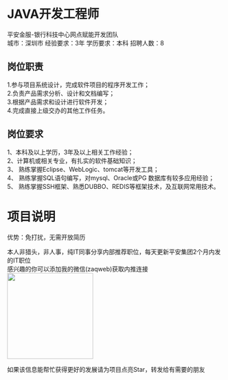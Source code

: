 # JAVA开发工程师
平安金服-银行科技中心网点赋能开发团队  
城市：深圳市 经验要求：3年 学历要求：本科  招聘人数：8

## 岗位职责
1.参与项目系统设计，完成软件项目的程序开发工作；   
2.负责产品需求分析、设计和文档编写；   
3.根据产品需求和设计进行软件开发；   
4.完成直接上级交办的其他工作任务。

## 岗位要求
1、本科及以上学历，3年及以上相关工作经验；   
2、计算机或相关专业，有扎实的软件基础知识；   
3、 熟练掌握Eclipse、WebLogic、tomcat等开发工具；   
4、 熟练掌握SQL语句编写，对mysql、Oracle或PG 数据库有较多应用经验；   
5、 熟练掌握SSH框架、熟悉DUBBO、REDIS等框架技术，及互联网常用技术。

# 项目说明

优势：免打扰，无需开放简历

本人非猎头，非人事，纯IT同事分享内部推荐职位，每天更新平安集团2个月内发的IT职位  
感兴趣的你可以添加我的微信(zaqweb)获取内推连接  
<img src="https://github.com/zaqweb/PA-IT-JOBS/blob/master/WechatICode.jpeg"  height="200" width="200">

如果该信息能帮忙获得更好的发展请为项目点亮Star，转发给有需要的朋友




